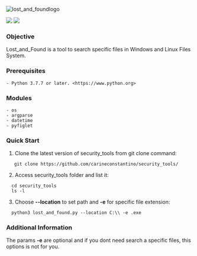![lost_and_foundlogo](https://user-images.githubusercontent.com/53983340/90346437-568da780-dfff-11ea-8ec8-8de7b5f4d885.png)

<p>
 <img src="https://img.shields.io/badge/lost_and_found-v.0.1-yellow" />
 <img src="https://img.shields.io/badge/python-v.3.7.7-blue" />
 </p>
 
### Objective

Lost_and_Found is a tool to search specific files in Windows and Linux Files System.

### Prerequisites

```
- Python 3.7.7 or later. <https://www.python.org>
```

### Modules

```
- os
- argparse
- datetime
- pyfiglet
```

### Quick Start

1. Clone the latest version of security_tools from git clone command:

 ```
    git clone https://github.com/carineconstantino/security_tools/
 ```
    
 2. Access security_tools folder and list it:
 
 ```
   cd security_tools
   ls -l
 ```
 
 3. Choose **--location** to set path and **-e** for specific file extension:
 
 ```
   python3 lost_and_found.py --location C:\\ -e .exe
 ```
 
 ### Additional Information
 
 The params **-e** are optional and if you dont need search a specific files, this options is not for you. 

